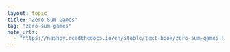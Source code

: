 ```yaml
---
layout: topic
title: "Zero Sum Games"
tag: "zero-sum-games"
note_urls:
  - "https://nashpy.readthedocs.io/en/stable/text-book/zero-sum-games.html"
---
```

